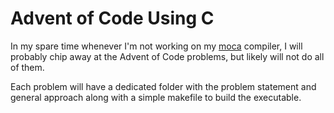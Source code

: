 # Advent of Code Using C
In my spare time whenever I'm not working on my [moca](https://github.com/Kiyoshika/moca) compiler, I will probably chip away at the Advent of Code problems, but likely will not do all of them.

Each problem will have a dedicated folder with the problem statement and general approach along with a simple makefile to build the executable.
